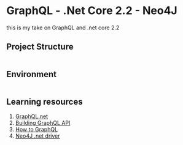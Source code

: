 # GraphQL - .Net Core 2.2 - Neo4J
this is my take on GraphQL and .net core 2.2

## Project Structure
```

```

## Environment
```env

```

## Learning resources
1. [GraphQL.net](https://graphql-dotnet.github.io/)
1. [Building GraphQL API](https://fullstackmark.com/post/17/building-a-graphql-api-with-aspnet-core-2-and-entity-framework-core)
1. [How to GraphQL](https://www.howtographql.com/)
1. [Neo4J .net driver](https://neo4j.com/developer/dotnet/)